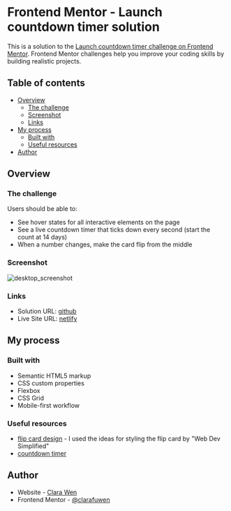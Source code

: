 # Frontend Mentor - Launch countdown timer solution

This is a solution to the [Launch countdown timer challenge on Frontend Mentor](https://www.frontendmentor.io/challenges/launch-countdown-timer-N0XkGfyz-). Frontend Mentor challenges help you improve your coding skills by building realistic projects.

## Table of contents

- [Overview](#overview)
  - [The challenge](#the-challenge)
  - [Screenshot](#screenshot)
  - [Links](#links)
- [My process](#my-process)
  - [Built with](#built-with)
  - [Useful resources](#useful-resources)
- [Author](#author)

## Overview

### The challenge

Users should be able to:

- See hover states for all interactive elements on the page
- See a live countdown timer that ticks down every second (start the count at 14 days)
- When a number changes, make the card flip from the middle

### Screenshot

![desktop_screenshot](./screenshot.jpg)

### Links

- Solution URL: [github](https://your-solution-url.com)
- Live Site URL: [netlify](https://your-live-site-url.com)

## My process

### Built with

- Semantic HTML5 markup
- CSS custom properties
- Flexbox
- CSS Grid
- Mobile-first workflow

### Useful resources

- [flip card design](https://www.youtube.com/watch?v=p_6IuhmBsfc) - I used the ideas for styling the flip card by "Web Dev Simplified"
- [countdown timer](https://www.w3schools.com/howto/howto_js_countdown.asp)

## Author

- Website - [Clara Wen](https://www.your-site.com)
- Frontend Mentor - [@clarafuwen](https://www.frontendmentor.io/profile/clarafuwen)
